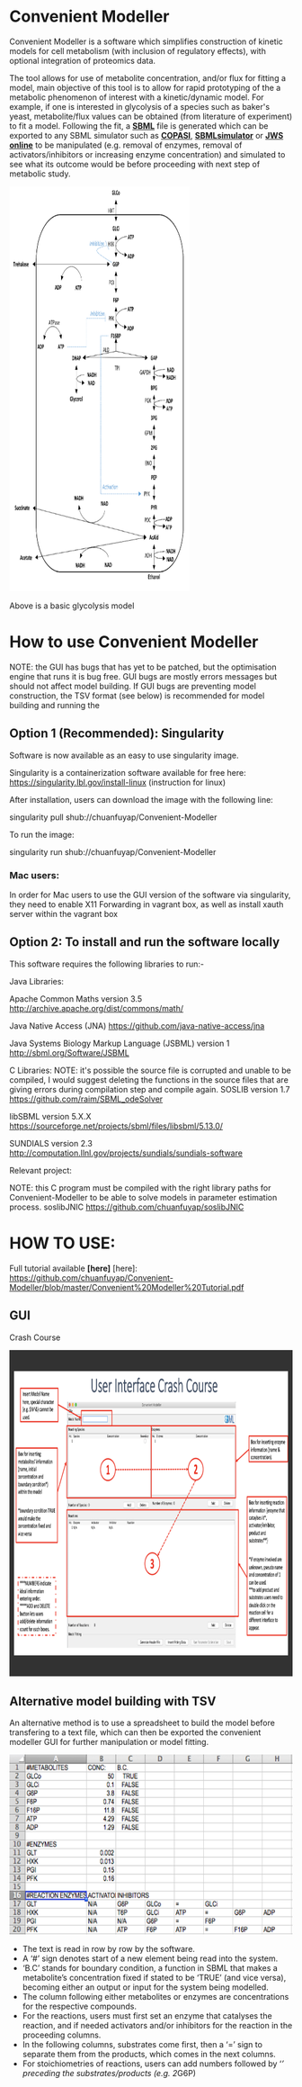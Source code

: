 # Convenient Modeller
Convenient Modeller is a software which simplifies construction of kinetic models for cell metabolism (with inclusion of regulatory effects), with optional integration of proteomics data. 

The tool allows for use of metabolite concentration, and/or flux for fitting a model, main objective of this tool is to allow for rapid prototyping of the a metabolic phenomenon of interest with a kinetic/dynamic model. For example, if one is interested in glycolysis of a species such as baker's yeast, metabolite/flux values can be obtained (from literature of experiment) to fit a model. Following the fit, a **[SBML]** file  is generated which can be exported to any SBML simulator such as **[COPASI]**, **[SBMLsimulator]** or **[JWS online]** to be manipulated (e.g. removal of enzymes, removal of activators/inhibitors or increasing enzyme concentration) and simulated to see what its outcome would be before proceeding with next step of metabolic study.

[SBML]: http://sbml.org/Main_Page
[COPASI]: http://copasi.o:
[SBMLsimulator]: https://github.com/draeger-lab/SBMLsimulator
[JWS online]: https://jjj.mib.ac.uk

<img src="https://github.com/chuanfuyap/Convenient-Modeller/blob/master/images/Glycolysis.png"
  alt="Size Limit comment in pull request about bundle size changes"
  width="320" height="720">
  
Above is a basic glycolysis model

# How to use Convenient Modeller
NOTE: the GUI has bugs that has yet to be patched, but the optimisation engine that runs it is bug free. GUI bugs are mostly errors messages but should not affect model building. If GUI bugs are preventing model construction, the TSV format (see below) is recommended for model building and running the 

## Option 1 (Recommended): Singularity
Software is now available as an easy to use singularity image.

Singularity is a containerization software available for free here: https://singularity.lbl.gov/install-linux (instruction for linux)

After installation, users can download the image with the following line:

singularity pull shub://chuanfuyap/Convenient-Modeller

To run the image:

singularity run shub://chuanfuyap/Convenient-Modeller

### Mac users:
In order for Mac users to use the GUI version of the software via singularity, they need to enable X11 Forwarding in vagrant box, as well as install xauth server within the vagrant box

##  Option 2: To install and run the software locally
This software requires the following libraries to run:-

Java Libraries:

Apache Common Maths version 3.5   http://archive.apache.org/dist/commons/math/

Java Native Access (JNA)          https://github.com/java-native-access/jna

Java Systems Biology Markup Language (JSBML) version 1    http://sbml.org/Software/JSBML



C Libraries: 
NOTE: it's possible the source file is corrupted and unable to be compiled, I would suggest deleting the functions in the source files that are giving errors during compilation step and compile again.
SOSLIB version 1.7 https://github.com/raim/SBML_odeSolver 

libSBML version 5.X.X https://sourceforge.net/projects/sbml/files/libsbml/5.13.0/ 

SUNDIALS version 2.3 http://computation.llnl.gov/projects/sundials/sundials-software

Relevant project:

NOTE: this C program must be compiled with the right library paths for Convenient-Modeller to be able to solve models in parameter estimation process. 
soslibJNIC https://github.com/chuanfuyap/soslibJNIC

# HOW TO USE:

Full tutorial available **[here]**
[here]: https://github.com/chuanfuyap/Convenient-Modeller/blob/master/Convenient%20Modeller%20Tutorial.pdf

## GUI
Crash Course

<img src="https://github.com/chuanfuyap/Convenient-Modeller/blob/master/images/crash_course.png"
  alt="Size Limit comment in pull request about bundle size changes"
  width="960" height="580">

## Alternative model building with TSV
An alternative method is to use a spreadsheet to build the model before transfering to a text file, which can then be exported the convenient modeller GUI for further manipulation or model fitting.

<img src="https://github.com/chuanfuyap/Convenient-Modeller/blob/master/images/TSV.png"
  alt="Size Limit comment in pull request about bundle size changes"
  width="720" height="320">
* The text is read in row by row by the software.  
* A ‘#’ sign denotes start of a new element being read into the system. 
* ‘B.C’ stands for boundary condition, a function in SBML that makes a metabolite’s concentration fixed if stated to be ‘TRUE’ (and vice versa), becoming either an output or input for the system being modelled. 
* The column following either metabolites or enzymes are concentrations for the respective compounds. 
* For the reactions, users must first set an enzyme that catalyses the reaction, and if needed activators and/or inhibitors for the reaction in the proceeding columns. 
* In the following columns, substrates come first, then a ‘=’ sign to separate them from the products, which comes in the next columns. 
* For stoichiometries of reactions, users can add numbers followed by ‘*’ preceding the substrates/products (e.g. 2*G6P) 
